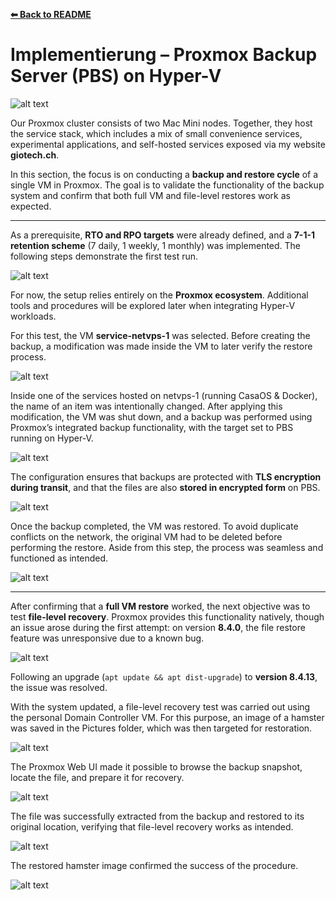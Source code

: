 **[⬅ Back to README](/README.md)**

# Implementierung – Proxmox Backup Server (PBS) on Hyper-V

![alt text](image-1.png)

Our Proxmox cluster consists of two Mac Mini nodes. Together, they host the service stack, which includes a mix of small convenience services, experimental applications, and self-hosted services exposed via my website **giotech.ch**.

In this section, the focus is on conducting a **backup and restore cycle** of a single VM in Proxmox. The goal is to validate the functionality of the backup system and confirm that both full VM and file-level restores work as expected.

---

As a prerequisite, **RTO and RPO targets** were already defined, and a **7-1-1 retention scheme** (7 daily, 1 weekly, 1 monthly) was implemented. The following steps demonstrate the first test run.

![alt text](image-3.png)

For now, the setup relies entirely on the **Proxmox ecosystem**. Additional tools and procedures will be explored later when integrating Hyper-V workloads.

For this test, the VM **service-netvps-1** was selected. Before creating the backup, a modification was made inside the VM to later verify the restore process.

![alt text](image-4.png)

Inside one of the services hosted on netvps-1 (running CasaOS & Docker), the name of an item was intentionally changed. After applying this modification, the VM was shut down, and a backup was performed using Proxmox’s integrated backup functionality, with the target set to PBS running on Hyper-V.

![alt text](image-5.png)

The configuration ensures that backups are protected with **TLS encryption during transit**, and that the files are also **stored in encrypted form** on PBS.

![alt text](image-7.png)

Once the backup completed, the VM was restored. To avoid duplicate conflicts on the network, the original VM had to be deleted before performing the restore. Aside from this step, the process was seamless and functioned as intended.

![alt text](image-8.png)

---

After confirming that a **full VM restore** worked, the next objective was to test **file-level recovery**. Proxmox provides this functionality natively, though an issue arose during the first attempt: on version **8.4.0**, the file restore feature was unresponsive due to a known bug.

![alt text](image-9.png)

Following an upgrade (`apt update && apt dist-upgrade`) to **version 8.4.13**, the issue was resolved.

With the system updated, a file-level recovery test was carried out using the personal Domain Controller VM. For this purpose, an image of a hamster was saved in the Pictures folder, which was then targeted for restoration.

![alt text](image-10.png)

The Proxmox Web UI made it possible to browse the backup snapshot, locate the file, and prepare it for recovery.

![alt text](image-11.png)

The file was successfully extracted from the backup and restored to its original location, verifying that file-level recovery works as intended.

![alt text](image-12.png)

The restored hamster image confirmed the success of the procedure.

![alt text](image-13.png)